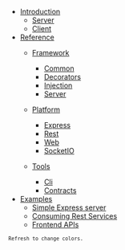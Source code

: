 <!-- docs/_sidebar.md -->


* [Introduction](/main.md)
    * [Server](introduction/server.md)
    * [Client](introduction/client.md)
* [Reference](modules/main.md)
    * [Framework](modules/framework/main.md)
        * [Common](modules/framework/common/README.md)
        * [Decorators](modules/framework/decorators/README.md)
        * [Injection](modules/framework/injection/README.md)
        * [Server](modules/framework/server/README.md)
    * [Platform](modules/platform/main.md)
     
        * [Express](modules/platform/express/README.md)
        * [Rest](modules/platform/rest/README.md)
        * [Web](modules/platform/web/README.md)
        * [SocketIO](modules/platform/socketio/README.md)
    * [Tools](modules/tools/main.md)
        * [Cli](modules/tools/cli/README.md)
        * [Contracts](modules/tools/contracts/README.md)
* [Examples](examples/index.md)
    * [Simple Express server](examples/packed/simple-express-server/readme.md)
    * [Consuming Rest Services](examples/packed/consuming-rest-services/readme.md)
    * [Frontend APIs](examples/packed/frontend-apis/readme.md)

<!-- 
* [Client](https://www.npmjs.com/package/@methodus/client)
* [Contracts](https://www.npmjs.com/package/@methodus/contracts)
* [Data](https://www.npmjs.com/package/@methodus/framework-data)
* [Describe plugin](https://www.npmjs.com/package/@methodus/describe) -->

<small>`Refresh to change colors.`<small>